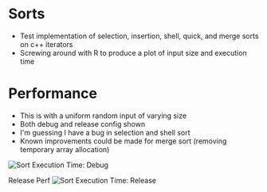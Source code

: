 # Sorts
* Test implementation of selection, insertion, shell, quick, and merge sorts on c++ iterators
* Screwing around with R to produce a plot of input size and execution time

# Performance
* This is with a uniform random input of varying size
* Both debug and release config shown
* I'm guessing I have a bug in selection and shell sort
* Known improvements could be made for merge sort (removing temporary array allocation)

![Sort Execution Time: Debug](https://raw.githubusercontent.com/jmoyers/Sorts/master/Sorts/sorts.png)

Release Perf
![Sort Execution Time: Release](https://raw.githubusercontent.com/jmoyers/Sorts/master/Sorts/sorts_release.png)
